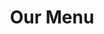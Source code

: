 ---
title: "Our Menu"
description: "TBD"
layout: "menu"
intro: "Enjoy delicious flavours and generous portions for great value! House favourites include English style fish & chips, traditional and adventurous pizzas, and juicy grilled steaks."
wingspecial: "$6 ½ per lb Wing Night Wednesdays Only After 4PM ~ Boneless not included"
italianintro: "All our Italian selections include garlic bread"
pizzaintro: "Gluten Free add $4 to small size only"
plattersintro: "All platters are served with fresh-cut fries, & homemade coleslaw<br>
Gluten free buns available for $1½<br>
Upgrade fries for sweet potato fries or poutine for $3"
wrapsintro: "All platters include fresh cut fries & homemade coleslaw. Gluten free option available for $1½"
sandintro: "As a platter add $4.00.<br> All platters include fresh cut fries & homemade coleslaw."
subsintro: "As a platter add $3.00.<br>All subs are topped with cheese & toasted & finished with shredded lettuce, tomato & pickles. "
saladsintro: "Dressings ~ creamy garlic, balsamic, Greek, blue cheese, Italian, lemon oil, French or Caesar"
wingsintro: "Dry or tossed in sauce. Served with carrots, celery, & ranch dressing. Sauces are available in mild, medium, hot, suicide, honey garlic, sweet chili, BBQ, or salt & pepper"
kidsintro: "All of our kids meals include juice or milk, & dessert"

pizzaveggies: "Green Peppers ~ Onions ~ Mushrooms ~ Tomatoes ~ Hot Peppers ~ Green Olives ~ Black Olives"
pizzameats: "Pepperoni ~ Ground Beef ~ Ham ~ Italian Sausage ~ Steak ~ Bacon ~ Chicken ~ Smoked Meat"
---